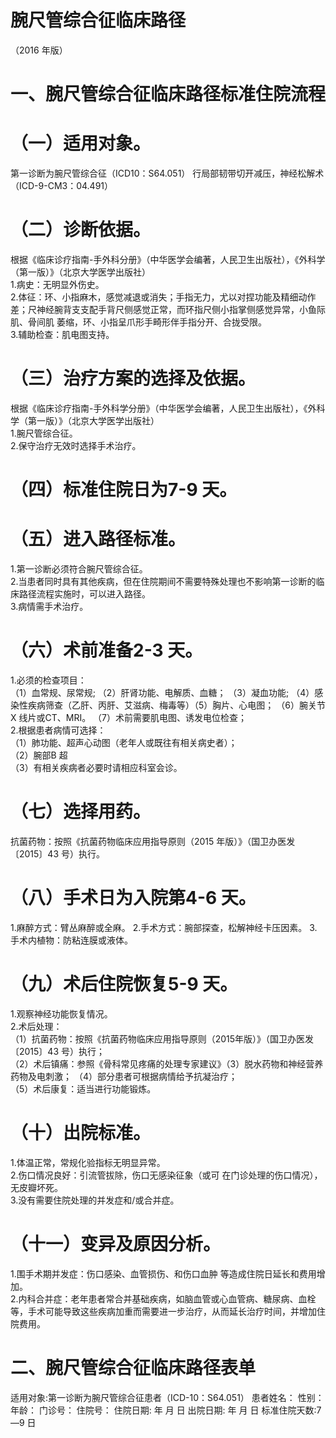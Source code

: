 # 腕尺管综合征临床路径  
（2016 年版）  
# 一、腕尺管综合征临床路径标准住院流程  
# （一）适用对象。  
第一诊断为腕尺管综合征（ICD10：S64.051） 行局部韧带切开减压，神经松解术（ICD-9-CM3：04.491）  
# （二）诊断依据。  
根据《临床诊疗指南-手外科分册》（中华医学会编著，人民卫生出版社），《外科学（第一版）》（北京大学医学出版社）  
1.病史：无明显外伤史。  
2.体征：环、小指麻木，感觉减退或消失；手指无力，尤以对捏功能及精细动作差；尺神经腕背支支配手背尺侧感觉正常，而环指尺侧小指掌侧感觉异常，小鱼际肌、骨间肌 萎缩，环、小指呈爪形手畸形伴手指分开、合拢受限。  
3.辅助检查：肌电图支持。  
# （三）治疗方案的选择及依据。  
根据《临床诊疗指南-手外科学分册》（中华医学会编著，人民卫生出版社），《外科学（第一版）》（北京大学医学出版社）  
1.腕尺管综合征。  
2.保守治疗无效时选择手术治疗。  
# （四）标准住院日为7-9 天。  
# （五）进入路径标准。  
1.第一诊断必须符合腕尺管综合征。  
2.当患者同时具有其他疾病，但在住院期间不需要特殊处理也不影响第一诊断的临床路径流程实施时，可以进入路径。  
3.病情需手术治疗。  
# （六）术前准备2-3 天。  
1.必须的检查项目：  
（1）血常规、尿常规; （2）肝肾功能、电解质、血糖； （3）凝血功能; （4）感染性疾病筛查（乙肝、丙肝、艾滋病、梅毒等）（5）胸片、心电图； （6）腕关节X 线片或CT、MRI。 （7）术前需要肌电图、诱发电位检查；  
2.根据患者病情可选择：  
（1）肺功能、超声心动图（老年人或既往有相关病史者）；  
（2）腕部B 超  
（3）有相关疾病者必要时请相应科室会诊。  
# （七）选择用药。  
抗菌药物：按照《抗菌药物临床应用指导原则（2015 年版）》（国卫办医发〔2015〕43 号）执行。  
# （八）手术日为入院第4-6 天。  
1.麻醉方式：臂丛麻醉或全麻。   2.手术方式：腕部探查，松解神经卡压因素。 3.手术内植物：防粘连膜或液体。  
# （九）术后住院恢复5-9 天。  
1.观察神经功能恢复情况。  
2.术后处理：  
（1）抗菌药物：按照《抗菌药物临床应用指导原则（2015年版）》（国卫办医发〔2015〕43 号）执行；  
（2）术后镇痛：参照《骨科常见疼痛的处理专家建议》（3）脱水药物和神经营养药物及电刺激； （4）部分患者可根据病情给予抗凝治疗；  
（5）术后康复：适当进行功能锻炼。  
# （十）出院标准。  
1.体温正常，常规化验指标无明显异常。  
2.伤口情况良好：引流管拔除，伤口无感染征象（或可 在门诊处理的伤口情况），无皮瓣坏死。  
3.没有需要住院处理的并发症和/或合并症。  
# （十一）变异及原因分析。  
1.围手术期并发症：伤口感染、血管损伤、和伤口血肿 等造成住院日延长和费用增加。  
2.内科合并症：老年患者常合并基础疾病，如脑血管或心血管病、糖尿病、血栓等，手术可能导致这些疾病加重而需要进一步治疗，从而延长治疗时间，并增加住院费用。  
# 二、腕尺管综合征临床路径表单  
适用对象:第一诊断为腕尺管综合征患者（ICD-10：S64.051） 患者姓名：         性别：      年龄：        门诊号：         住院号：           住院日期:     年   月   日    出院日期:     年   月  日    标准住院天数:7—9 日  

